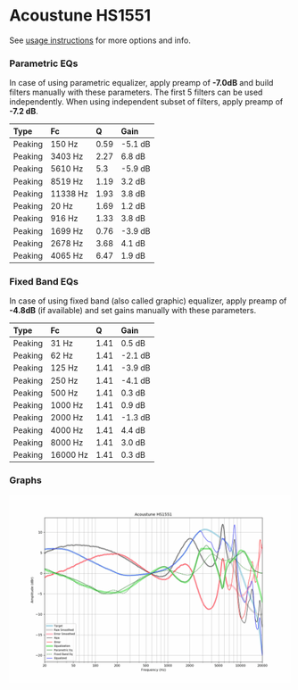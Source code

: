 # Acoustune HS1551
See [usage instructions](https://github.com/jaakkopasanen/AutoEq#usage) for more options and info.

### Parametric EQs
In case of using parametric equalizer, apply preamp of **-7.0dB** and build filters manually
with these parameters. The first 5 filters can be used independently.
When using independent subset of filters, apply preamp of **-7.2 dB**.

| Type    | Fc       |    Q | Gain    |
|:--------|:---------|:-----|:--------|
| Peaking | 150 Hz   | 0.59 | -5.1 dB |
| Peaking | 3403 Hz  | 2.27 | 6.8 dB  |
| Peaking | 5610 Hz  | 5.3  | -5.9 dB |
| Peaking | 8519 Hz  | 1.19 | 3.2 dB  |
| Peaking | 11338 Hz | 1.93 | 3.8 dB  |
| Peaking | 20 Hz    | 1.69 | 1.2 dB  |
| Peaking | 916 Hz   | 1.33 | 3.8 dB  |
| Peaking | 1699 Hz  | 0.76 | -3.9 dB |
| Peaking | 2678 Hz  | 3.68 | 4.1 dB  |
| Peaking | 4065 Hz  | 6.47 | 1.9 dB  |

### Fixed Band EQs
In case of using fixed band (also called graphic) equalizer, apply preamp of **-4.8dB**
(if available) and set gains manually with these parameters.

| Type    | Fc       |    Q | Gain    |
|:--------|:---------|:-----|:--------|
| Peaking | 31 Hz    | 1.41 | 0.5 dB  |
| Peaking | 62 Hz    | 1.41 | -2.1 dB |
| Peaking | 125 Hz   | 1.41 | -3.9 dB |
| Peaking | 250 Hz   | 1.41 | -4.1 dB |
| Peaking | 500 Hz   | 1.41 | 0.3 dB  |
| Peaking | 1000 Hz  | 1.41 | 0.9 dB  |
| Peaking | 2000 Hz  | 1.41 | -1.3 dB |
| Peaking | 4000 Hz  | 1.41 | 4.4 dB  |
| Peaking | 8000 Hz  | 1.41 | 3.0 dB  |
| Peaking | 16000 Hz | 1.41 | 0.3 dB  |

### Graphs
![](./Acoustune%20HS1551.png)